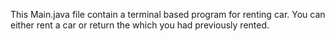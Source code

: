 This Main.java file contain a terminal based program for renting car. You can either rent a car or return the which you had previously rented.
